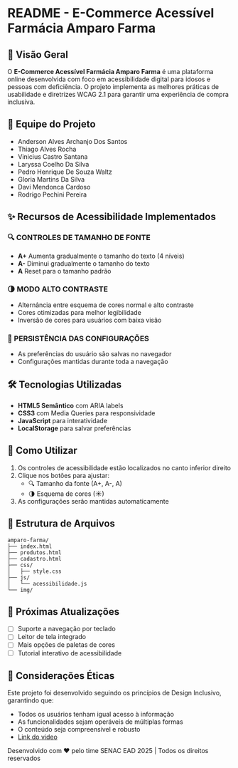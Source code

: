 # README - E-Commerce Acessível Farmácia Amparo Farma

## 📌 Visão Geral
O **E-Commerce Acessível Farmácia Amparo Farma** é uma plataforma online desenvolvida com foco em acessibilidade digital para idosos e pessoas com deficiência. O projeto implementa as melhores práticas de usabilidade e diretrizes WCAG 2.1 para garantir uma experiência de compra inclusiva.

## 👥 Equipe do Projeto
- Anderson Alves Archanjo Dos Santos
- Thiago Alves Rocha
- Vinicius Castro Santana
- Laryssa Coelho Da Silva
- Pedro Henrique De Souza Waltz
- Gloria Martins Da Silva
- Davi Mendonca Cardoso
- Rodrigo Pechini Pereira

## ✨ Recursos de Acessibilidade Implementados

### 🔍 CONTROLES DE TAMANHO DE FONTE
- **A+** Aumenta gradualmente o tamanho do texto (4 níveis)
- **A-** Diminui gradualmente o tamanho do texto
- **A** Reset para o tamanho padrão

### 🌗 MODO ALTO CONTRASTE
- Alternância entre esquema de cores normal e alto contraste
- Cores otimizadas para melhor legibilidade
- Inversão de cores para usuários com baixa visão

### 💾 PERSISTÊNCIA DAS CONFIGURAÇÕES
- As preferências do usuário são salvas no navegador
- Configurações mantidas durante toda a navegação

## 🛠 Tecnologias Utilizadas
- **HTML5 Semântico** com ARIA labels
- **CSS3** com Media Queries para responsividade
- **JavaScript** para interatividade
- **LocalStorage** para salvar preferências

## 🚀 Como Utilizar
1. Os controles de acessibilidade estão localizados no canto inferior direito
2. Clique nos botões para ajustar:
   - 🔍 Tamanho da fonte (A+, A-, A)
   - 🌗 Esquema de cores (☀)
3. As configurações serão mantidas automaticamente

## 📁 Estrutura de Arquivos
```
amparo-farma/
├── index.html
├── produtos.html
├── cadastro.html
├── css/
│   ├── style.css
├── js/
│   └── acessibilidade.js
└── img/
```

## 🌟 Próximas Atualizações
- [ ] Suporte a navegação por teclado
- [ ] Leitor de tela integrado
- [ ] Mais opções de paletas de cores
- [ ] Tutorial interativo de acessibilidade

## 📝 Considerações Éticas
Este projeto foi desenvolvido seguindo os princípios de Design Inclusivo, garantindo que:
- Todos os usuários tenham igual acesso à informação
- As funcionalidades sejam operáveis de múltiplas formas
- O conteúdo seja compreensível e robusto
- [Link do video](https://youtu.be/XuQJQjTT8Kc)

Desenvolvido com ❤️ pelo time SENAC EAD 2025 | Todos os direitos reservados
